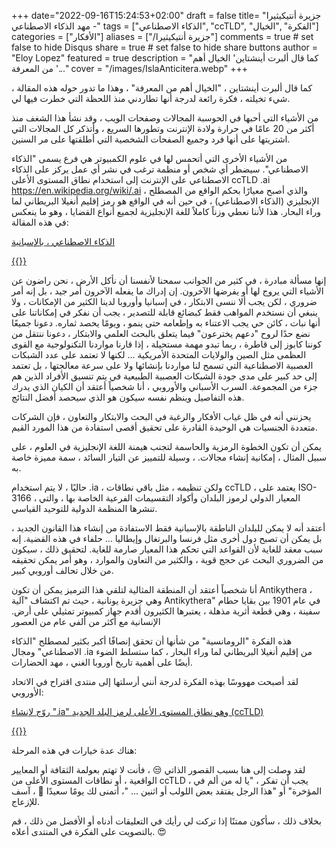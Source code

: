 +++
date="2022-09-16T15:24:53+02:00"
draft = false
title= "جزيرة أنتيكيثيرا - مهد الذكاء الاصطناعي"
tags = ["الذكاء الاصطناعي", "ccTLD", "الفكرة" ,"الخيال"]
categories = ["الأفكار"]
aliases = ["/جزيرة أنتيكيثيرا"]
comments = true # set false to hide Disqus
share = true # set false to hide share buttons
author = "Eloy Lopez"
featured = true
description = "كما قال ألبرت أينشتاين' الخيال أهم من المعرفة '..."
cover = "/images/IslaAnticitera.webp"
+++

كما قال ألبرت أينشتاين ، "الخيال أهم من المعرفة" ، وهذا ما تدور حوله هذه المقالة ، شيء تخيلته ، فكرة رائعة لدرجة أنها تطاردني منذ اللحظة التي خطرت فيها لي.

من الأشياء التي أحبها في الحوسبة المجالات وصفحات الويب ، وقد نشأ هذا الشغف منذ أكثر من 20 عامًا في حرارة ولادة الإنترنت وتطورها السريع ، وأتذكر كل المجالات التي اشتريتها على أنها فرد وجميع الصفحات الشخصية التي أطلقتها على مر السنين.

من الأشياء الأخرى التي أتحمس لها في علوم الكمبيوتر هي فرع يسمى "الذكاء الاصطناعي". سيضطر أي شخص أو منظمة ترغب في نشر أي عمل يركز على الذكاء الاصطناعي على الإنترنت إلى استخدام نطاق المستوى الأعلى ccTLD .ai https://en.wikipedia.org/wiki/.ai ، والذي أصبح معيارًا بحكم الواقع من المصطلح الإنجليزي (الذكاء الاصطناعي) ، في حين أنه في الواقع هو رمز إقليم أنغيلا البريطاني لما وراء البحار. هذا لأننا نعطي وزناً كاملاً للغة الإنجليزية لجميع أنواع القضايا ، وهو ما ينعكس في هذه المقالة:

[الذكاء الاصطناعي ، بالإسبانية](https://www.abc.es/opinion/abci-inteligencia-artificial-espanol-201903272343_noticia.html)

[{{<amp-img width = "1248" height = "698" layout = "responsive" src = "images/QuijoteIA.webp" alt = "الذكاء الاصطناعي ، بالإسبانية">}}](https://www.abc.es/opinion/abci-inteligencia-artificial-espanol-201903272343_noticia.html)

إنها مسألة مبادرة ، في كثير من الجوانب سمحنا لأنفسنا أن نأكل الأرض ، نحن راضون عن الأشياء التي يروج لها أو يفرضها الآخرون. إن إدراك ما يفعله الآخرون أمر جيد ، بل إنه أمر ضروري ، لكن يجب ألا ننسى الابتكار ، في إسبانيا وأوروبا لدينا الكثير من الإمكانات ، ولا ينبغي أن نستخدم المواهب فقط كبضائع قابلة للتصدير ، يجب أن نفكر في إمكاناتنا على أنها نبات ، كائن حي يجب الاعتناء به وإطعامه حتى ينمو ، ويومًا يحصد ثماره. دعونا جميعًا نضع حدًا لروح "دعهم يخترعون" فيما يتعلق بالبحث العلمي والابتكار ، دعونا ننتقل من كوننا كابوز إلى قاطرة ، ربما تبدو مهمة مستحيلة ، إذا قارنا مواردنا التكنولوجية مع القوى العظمى مثل الصين والولايات المتحدة الأمريكية ... لكنها لا تعتمد على عدد الشبكات العصبية الاصطناعية التي تسمح لنا مواردنا بإنشائها ولا على سرعة معالجتها ، بل تعتمد إلى حد كبير على مدى جودة الشبكات العصبية الطبيعية في يتم تنسيق الأفراد الذين هم جزء من المجموعة. السرب الأسباني والأوروبي ، أنا شخصياً أعتقد أن الكيان الذي يدرك هذه التفاصيل وينظم نفسه سيكون هو الذي سيحصد أفضل النتائج.

يحزنني أنه في ظل غياب الأفكار والرغبة في البحث والابتكار والتعاون ، فإن الشركات متعددة الجنسيات هي الوحيدة القادرة على تحقيق أقصى استفادة من هذا المورد القيم.

يمكن أن تكون الخطوة الرمزية والحاسمة لتجنب هيمنة اللغة الإنجليزية في العلوم ، على سبيل المثال ، إمكانية إنشاء مجالات. ، وسيلة للتمييز عن التيار السائد ، سمة مميزة خاصة به.

حاليًا ، لا يتم استخدام .ia ، ولكن تنظيمه ، مثل باقي نطاقات ccTLD ، يعتمد على ISO-3166 ، المعيار الدولي لرموز البلدان وأكواد التقسيمات الفرعية الخاصة بها ، والتي تنشرها المنظمة الدولية للتوحيد القياسي.

أعتقد أنه لا يمكن للبلدان الناطقة بالإسبانية فقط الاستفادة من إنشاء هذا القانون الجديد ، بل يمكن أن تصبح دول أخرى مثل فرنسا والبرتغال وإيطاليا ... حلفاء في هذه القضية.
إنه سبب معقد للغاية لأن القواعد التي تحكم هذا المعيار صارمة للغاية. لتحقيق ذلك ، سيكون من الضروري البحث عن حجج قوية ، والكثير من التعاون والموارد ، وهو أمر يمكن تحقيقه من خلال تحالف أوروبي كبير.

أنا شخصياً أعتقد أن المنطقة المثالية لتلقي هذا الترميز يمكن أن تكون Antikythera ، وهي جزيرة يونانية ، حيث تم اكتشاف "آلية Antikythera" في عام 1901 بين بقايا حطام سفينة ، وهي قطعة أثرية مذهلة ، يعتبرها الكثيرون أقدم جهاز كمبيوتر تمثيلي على أرض. الإنسانية مع أكثر من ألفي عام من العصور 

هذه الفكرة "الرومانسية" من شأنها أن تحقق إنصافًا أكبر بكثير لمصطلح "الذكاء الاصطناعي" ومجال .ia من إقليم أنغيلا البريطاني لما وراء البحار ، كما ستسلط الضوء أيضًا على أهمية تاريخ أوروبا الغني ، مهد الحضارات.

لقد أصبحت مهووسًا بهذه الفكرة لدرجة أنني أرسلتها إلى منتدى اقتراح في الاتحاد الأوروبي:

[روّج لإنشاء ".ia" وهو نطاق المستوى الأعلى لرمز البلد الجديد (ccTLD)](https://futureu.europa.eu/processes/Digital/f/15/proposals/27592?locale=es)

[{{<amp-img width = "480" height = "480" layout = "responsive" src = "images/AntikytheraMecanism.webp" alt = "آلية Antikythera">}}](https://futureu.europa.eu/processes/Digital/f/15/proposals/27592?locale=es)

هناك عدة خيارات في هذه المرحلة:

لقد وصلت إلى هنا بسبب القصور الذاتي 😒 ، فأنت لا تهتم بعولمة الثقافة أو المعايير الواقعية ، أو نطاقات المستوى الأعلى من ccTLD ، يجب أن تفكر ، "يا له من ألم في المؤخرة" أو "هذا الرجل يفتقد بعض اللولب أو اثنين ... "، أتمنى لك يومًا سعيدًا 🫡 ، آسف للإزعاج.

بخلاف ذلك ، سأكون ممتنًا إذا تركت لي رأيك في التعليقات أدناه أو الأفضل من ذلك ، قم بالتصويت على الفكرة في المنتدى أعلاه. 😍